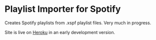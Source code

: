 # Playlist Importer for Spotify
Creates Spotify playlists from .xspf playlist files. Very much in progress.

Site is live on [Heroku](http://spotifyplaylistimport.herokuapp.com) in an early development version.